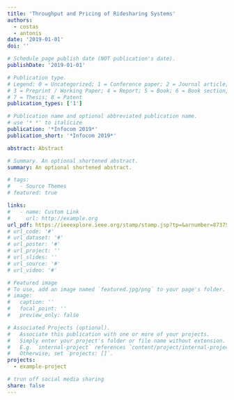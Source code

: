 ```yaml
---
title: 'Throughput and Pricing of Ridesharing Systems'
authors:
  - costas
  - antonis 
date: '2019-01-01'
doi: ''

# Schedule page publish date (NOT publication's date).
publishDate: '2019-01-01'

# Publication type.
# Legend: 0 = Uncategorized; 1 = Conference paper; 2 = Journal article;
# 3 = Preprint / Working Paper; 4 = Report; 5 = Book; 6 = Book section;
# 7 = Thesis; 8 = Patent
publication_types: ['1']

# Publication name and optional abbreviated publication name.
# use '* *' to italicize 
publication: '*Infocom 2019*'
publication_short: '*Infocom 2019*'

abstract: Abstract

# Summary. An optional shortened abstract.
summary: An optional shortened abstract.

# tags:
#   - Source Themes
# featured: true

links:
#   - name: Custom Link
#     url: http://example.org
url_pdf: https://ieeexplore.ieee.org/stamp/stamp.jsp?tp=&arnumber=8737561
# url_code: '#'
# url_dataset: '#'
# url_poster: '#'
# url_project: ''
# url_slides: ''
# url_source: '#'
# url_video: '#'

# Featured image
# To use, add an image named `featured.jpg/png` to your page's folder.
# image:
#   caption: ''
#   focal_point: ''
#   preview_only: false

# Associated Projects (optional).
#   Associate this publication with one or more of your projects.
#   Simply enter your project's folder or file name without extension.
#   E.g. `internal-project` references `content/project/internal-project/index.md`.
#   Otherwise, set `projects: []`.
projects:
  - example-project

# trun off social media sharing
share: false
---
```


